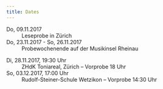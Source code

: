 ```yaml
---
title: Dates
---
```

<dl>
    <dt>Do, 09.11.2017</dt>
    <dd>Leseprobe in Zürich</dd>
    <dt>Do, 23.11.2017 - So, 26.11.2017</dt>
    <dd>Probewochenende auf der Musikinsel Rheinau</dd>
</dl>
<dl>
    <dt>Di, 28.11.2017, 19:30 Uhr</dt>
    <dd>ZHdK Toniareal, Zürich – Vorprobe 18 Uhr</dd>
    <dt>So, 03.12.2017, 17:00 Uhr</dt>
    <dd>Rudolf-Steiner-Schule Wetzikon – Vorprobe 14:30 Uhr</dd>
</dl>
